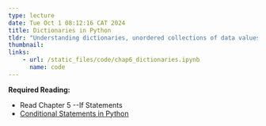 ```yaml
---
type: lecture
date: Tue Oct 1 08:12:16 CAT 2024
title: Dictionaries in Python
tldr: "Understanding dictionaries, unordered collections of data values, used to store data values like a map"
thumbnail: 
links: 
    - url: /static_files/code/chap6_dictionaries.ipynb
      name: code
---
```

**Required Reading:**
- Read Chapter 5 --If Statements
- [Conditional Statements in Python](https://realpython.com/python-conditional-statements/)




